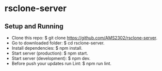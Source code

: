 # rsclone-server

## Setup and Running

-   Clone this repo: $ git clone https://github.com/AMS2302/rsclone-server.
-   Go to downloaded folder: $ cd rsclone-server.
-   Install dependencies: $ npm install.
-   Start server (production): $ npm start.
-   Start server (development): $ npm dev.
-   Before push your updates run Lint: $ npm run lint.
